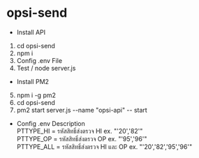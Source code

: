 # opsi-send
- Install API
1. cd opsi-send
2. npm i
3. Config .env File
4. Test / node server.js
- Install PM2
5. npm i -g pm2
6. cd opsi-send
7. pm2 start server.js --name "opsi-api" -- start
- Config .env Description<br>
PTTYPE_HI = รหัสสิทธิ์ส่งตรวจ HI ex. "'20','82'"<br>
PTTYPE_OP = รหัสสิทธิ์ส่งตรวจ OP ex. "'95','96'"<br>
PTTYPE_ALL = รหัสสิทธิ์ส่งตรวจ HI และ OP ex. "'20','82','95','96'"
